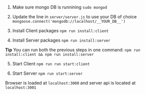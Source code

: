 1) Make sure mongo DB is runnining
`sudo mongod`

2) Update the line in `server/server.js` to use your DB of choice
`mongoose.connect('mongodb://localhost/__YOUR_DB__')`

3) Install Client packages
`npm run install:client`

4) Install Server packages
`npm run install:server`

__Tip__
You can run both the previous steps in one command:
`npm run install:client && npm run install:server`

5) Start Client
`npm run run start:client`

6) Start Server
`npm run start:server`

Browser is loaded at `localhost:3000` and server api is located at `localhost:3001`